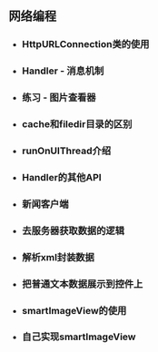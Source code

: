 ## 网络编程

* ### HttpURLConnection类的使用
* ### Handler - 消息机制
* ### 练习 - 图片查看器
* ### cache和filedir目录的区别
* ### runOnUIThread介绍
* ### Handler的其他API
* ### 新闻客户端

* ### 去服务器获取数据的逻辑
* ### 解析xml封装数据
* ### 把普通文本数据展示到控件上
* ### smartImageView的使用
* ### 自己实现smartImageView




